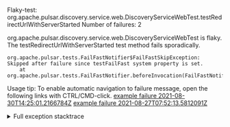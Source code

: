         
Flaky-test: org.apache.pulsar.discovery.service.web.DiscoveryServiceWebTest.testRedirectUrlWithServerStarted
Number of failures: 2

org.apache.pulsar.discovery.service.web.DiscoveryServiceWebTest is flaky. The testRedirectUrlWithServerStarted test method fails sporadically.

```
org.apache.pulsar.tests.FailFastNotifier$FailFastSkipException: Skipped after failure since testFailFast system property is set.
	at org.apache.pulsar.tests.FailFastNotifier.beforeInvocation(FailFastNotifier.java:88)

```

Usage tip: To enable automatic navigation to failure message, open the following links with CTRL/CMD-click.
[example failure 2021-08-30T14:25:01.2166784Z](https://github.com/apache/pulsar/runs/3462661639?check_suite_focus=true#step:9:541)
[example failure 2021-08-27T07:52:13.5812091Z](https://github.com/apache/pulsar/runs/3440855061?check_suite_focus=true#step:9:554)


<details>
<summary>Full exception stacktrace</summary>
<code><pre>
org.apache.pulsar.tests.FailFastNotifier$FailFastSkipException: Skipped after failure since testFailFast system property is set.
	at org.apache.pulsar.tests.FailFastNotifier.beforeInvocation(FailFastNotifier.java:88)

</pre></code>
</details>

